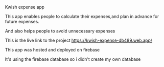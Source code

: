  Kwish expense app

 This app enables people to calculate their expenses,and plan in advance for future expenses.

 And also helps people to avoid unnecessary expenses

 This is the live link to the project https://kwish-expense-db489.web.app/

 This app was hosted and deployed on firebase

 It's using the firebase database so i didn't create my own database
